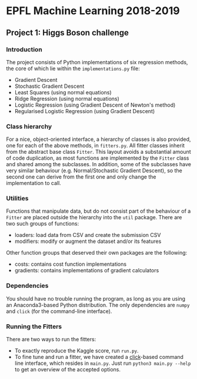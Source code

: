 # EPFL Machine Learning 2018-2019
## Project 1: Higgs Boson challenge

### Introduction

The project consists of Python implementations of six regression methods,
the core of which lie within the `implementations.py` file:
- Gradient Descent
- Stochastic Gradient Descent
- Least Squares (using normal equations)
- Ridge Regression (using normal equations)
- Logistic Regression (using Gradient Descent of Newton's method)
- Regularised Logistic Regression (using Gradient Descent)

### Class hierarchy

For a nice, object-oriented interface, a hierarchy of classes is also
provided, one for each of the above methods, in `fitters.py`. All fitter classes
inherit from the abstract base class `Fitter`. This layout avoids a substantial
amount of code duplication, as most functions are implemented by the `Fitter`
class and shared among the subclasses.
In addition, some of the subclasses have very similar behaviour
(e.g. Normal/Stochastic Gradient Descent), so the second one can derive from
the first one and only change the implementation to call.

### Utilities

Functions that manipulate data, but do not consist part of the behaviour
of a `Fitter` are placed outside the hierarchy into the `util` package.
There are two such groups of functions:
- loaders: load data from CSV and create the submission CSV
- modifiers: modify or augment the dataset and/or its features

Other function groups that deserved their own packages are the following:
- costs: contains cost function implementations
- gradients: contains implementations of gradient calculators

### Dependencies

You should have no trouble running the program, as long as you are using
an Anaconda3-based Python distribution. The only dependencies are `numpy`
and `click` (for the command-line interface).

### Running the Fitters

There are two ways to run the fitters:
- To exactly reproduce the Kaggle score, run `run.py`.
- To fine tune and run a fitter, we have created a
    [click](https://click.palletsprojects.com/en/7.x/)-based command line interface,
    which resides in `main.py`. Just run `python3 main.py --help` to get an overview
    of the accepted options.